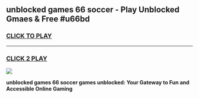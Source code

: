 
## unblocked games 66 soccer - Play Unblocked Gmaes & Free #u66bd
<h3>
<a href="https://news.freeplayer.one?title=unblocked_games_66_soccer&ref=03M">CLICK TO PLAY</a></h3>
<hr>

<h3>
<a href="https://news.freeplayer.one?title=unblocked_games_66_soccer&ref=03M">CLICK 2 PLAY</a>
  
</h3>

<a href="https://news.freeplayer.one?title=unblocked_games_66_soccer&ref=03M"><img src="https://clearcache.store/games.png"></a>


**unblocked games 66 soccer games unblocked: Your Gateway to Fun and Accessible Online Gaming**
